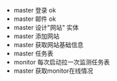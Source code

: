 - master 登录  ok
- master 邮件 ok
- master 设计"网站" 实体 
- master 添加网站
- master 获取网站基础信息
- master 任务表
- monitor 每次启动拉一次监测任务表
- master 获取monitor在线情况